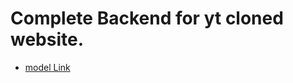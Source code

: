 # Complete Backend for yt cloned website.

- [model Link](https://app.eraser.io/workspace/mCXB8XP02X3EIMvS0GgU?origin=share)


